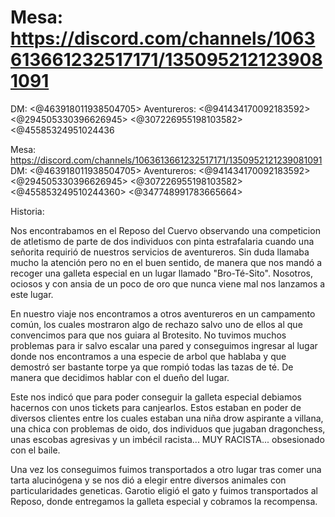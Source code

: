 # Mesa: https://discord.com/channels/1063613661232517171/1350952121239081091
DM: <@463918011938504705> 
Aventureros: <@941434170092183592> <@294505330396626945> <@307226955198103582> <@45585324951024436

Mesa: https://discord.com/channels/1063613661232517171/1350952121239081091
DM: <@463918011938504705> 
Aventureros: <@941434170092183592> <@294505330396626945> <@307226955198103582> <@455853249510244360> <@347748991783665664> 

Historia:

Nos encontrabamos en el Reposo del Cuervo observando una competicion de atletismo de parte de dos individuos con pinta estrafalaria cuando una señorita requirió de nuestros servicios de aventureros. Sin duda llamaba mucho la atención pero no en el buen sentido, de manera que nos mandó  a recoger una galleta especial en un lugar llamado "Bro-Té-Sito". Nosotros, ociosos y con ansia de un poco de oro que nunca viene mal nos lanzamos a este lugar. 

En nuestro viaje nos encontramos a otros aventureros en un campamento común, los cuales mostraron algo de rechazo salvo uno de ellos al que convencimos para que nos guiara al Brotesito. No tuvimos muchos problemas para ir salvo escalar una pared y conseguimos ingresar al lugar donde nos encontramos a una especie de arbol que hablaba y que demostró ser bastante torpe ya que rompió todas las tazas de té. De manera que decidimos hablar con el dueño del lugar.

Este nos indicó que para poder conseguir la galleta especial debiamos hacernos con unos tickets para canjearlos. Estos estaban en poder de diversos clientes entre los cuales estaban una niña drow aspirante a villana, una chica con problemas de oido, dos individuos  que jugaban dragonchess, unas escobas agresivas y un imbécil racista... MUY RACISTA... obsesionado con el baile.

Una vez los conseguimos fuimos transportados a otro lugar tras comer una tarta alucinógena y se nos dió a elegir entre diversos animales con particularidades geneticas. Garotio eligió el gato y fuimos transportados al Reposo, donde entregamos la galleta especial y cobramos la recompensa.

